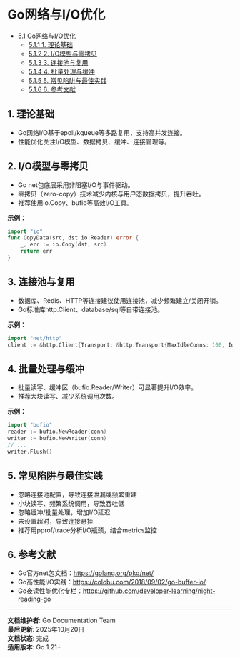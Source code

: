 ﻿# Go网络与I/O优化

<!-- TOC START -->
- [5.1 Go网络与I/O优化](#51-go网络与io优化)
  - [5.1.1 1. 理论基础](#511-1-理论基础)
  - [5.1.2 2. I/O模型与零拷贝](#512-2-io模型与零拷贝)
  - [5.1.3 3. 连接池与复用](#513-3-连接池与复用)
  - [5.1.4 4. 批量处理与缓冲](#514-4-批量处理与缓冲)
  - [5.1.5 5. 常见陷阱与最佳实践](#515-5-常见陷阱与最佳实践)
  - [5.1.6 6. 参考文献](#516-6-参考文献)
<!-- TOC END -->

## 1. 理论基础

- Go网络I/O基于epoll/kqueue等多路复用，支持高并发连接。
- 性能优化关注I/O模型、数据拷贝、缓冲、连接管理等。

## 2. I/O模型与零拷贝

- Go net包底层采用非阻塞I/O与事件驱动。
- 零拷贝（zero-copy）技术减少内核与用户态数据拷贝，提升吞吐。
- 推荐使用io.Copy、bufio等高效I/O工具。

**示例：**

```go
import "io"
func CopyData(src, dst io.Reader) error {
    _, err := io.Copy(dst, src)
    return err
}

```

## 3. 连接池与复用

- 数据库、Redis、HTTP等连接建议使用连接池，减少频繁建立/关闭开销。
- Go标准库http.Client、database/sql等自带连接池。

**示例：**

```go
import "net/http"
client := &http.Client{Transport: &http.Transport{MaxIdleConns: 100, IdleConnTimeout: 90 * time.Second}}

```

## 4. 批量处理与缓冲

- 批量读写、缓冲区（bufio.Reader/Writer）可显著提升I/O效率。
- 推荐大块读写、减少系统调用次数。

**示例：**

```go
import "bufio"
reader := bufio.NewReader(conn)
writer := bufio.NewWriter(conn)
// ...
writer.Flush()

```

## 5. 常见陷阱与最佳实践

- 忽略连接池配置，导致连接泄漏或频繁重建
- 小块读写、频繁系统调用，导致吞吐低
- 忽略缓冲/批量处理，增加I/O延迟
- 未设置超时，导致连接悬挂
- 推荐用pprof/trace分析I/O瓶颈，结合metrics监控

## 6. 参考文献

- Go官方net包文档：<https://golang.org/pkg/net/>
- Go高性能I/O实践：<https://colobu.com/2018/09/02/go-buffer-io/>
- Go夜读性能优化专栏：<https://github.com/developer-learning/night-reading-go>

---

**文档维护者**: Go Documentation Team  
**最后更新**: 2025年10月20日  
**文档状态**: 完成  
**适用版本**: Go 1.21+
